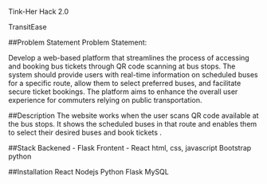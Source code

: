 Tink-Her Hack 2.0

TransitEase

##Problem Statement
Problem Statement:

Develop a web-based platform that streamlines the process of accessing and booking bus tickets through QR code scanning at bus stops. The system should provide users with real-time information on scheduled buses for a specific route, allow them to select preferred buses, and facilitate secure ticket bookings. The platform aims to enhance the overall user experience for commuters relying on public transportation.


##Description
The website works when the user scans QR code available at the bus stops. It shows the scheduled buses in that route and enables them to select their desired buses and book tickets .

##Stack
Backened - Flask
Frontent - React
html, css, javascript
Bootstrap
python

##Installation
React
Nodejs
Python
Flask
MySQL
